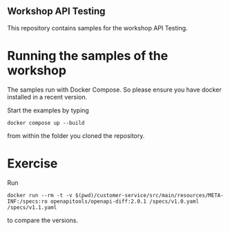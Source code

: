 ## Workshop API Testing

This repository contains samples for the workshop API Testing.

# Running the samples of the workshop

The samples run with Docker Compose.
So please ensure you have docker installed in a recent version.

Start the examples by typing

```
docker compose up --build
```

from within the folder you cloned the repository.

# Exercise

Run
```
docker run --rm -t -v $(pwd)/customer-service/src/main/resources/META-INF:/specs:ro openapitools/openapi-diff:2.0.1 /specs/v1.0.yaml /specs/v1.1.yaml
```
to compare the versions.

